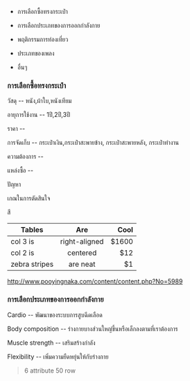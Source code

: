 - การเลือกซื้อทรงกระเป๋า

- การเลือกประเภทของการออกกำลังกาย

- พฤติกรรมการท่องเที่ยว

- ประเภทของเพลง 

-  อื่นๆ


### การเลือกซื้อทรงกระเป๋า

วัสดุ -- หนัง,ผ้าใบ,หนังเทียม

อายุการใช้งาน -- 1ปี,2ปี,3ปี

ราคา -- 

การจัดเก็บ -- กระเป๋าเงิน,กระเป๋าสะพายข้าง, กระเป๋าสะพายหลัง, กระเป๋าทำงาน

ความต้องการ --

แหล่งซื้อ --

ปัญหา

เกณในการตัดสินใจ

สี

| Tables        | Are           | Cool  |
| ------------- |:-------------:| -----:|
| col 3 is      | right-aligned | $1600 |
| col 2 is      | centered      |   $12 |
| zebra stripes | are neat      |    $1 |

http://www.pooyingnaka.com/content/content.php?No=5989


### การเลือกประเภทของการออกกำลังกาย


Cardio -- พัฒนาของระบบการสูบฉีดเลือด

Body composition --  ร่างกายบางส่วนใหญ่ขึ้นหรือเล็กลงตามที่เราต้องการ

Muscle strength -- เสริมสร้างกำลัง

Flexibility -- เพิ่มความยืดหยุ่นให้กับร่างกาย


> 6 attribute 50 row
